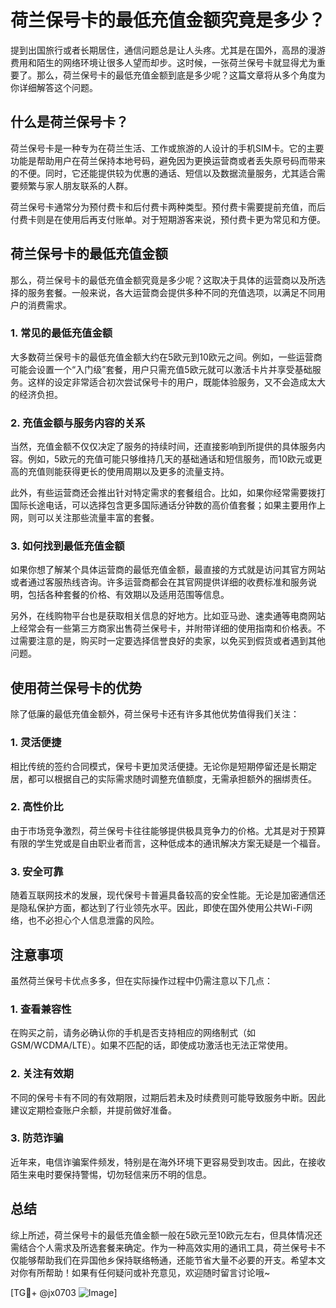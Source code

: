 # 荷兰保号卡的最低充值金额究竟是多少？

提到出国旅行或者长期居住，通信问题总是让人头疼。尤其是在国外，高昂的漫游费用和陌生的网络环境让很多人望而却步。这时候，一张荷兰保号卡就显得尤为重要了。那么，荷兰保号卡的最低充值金额到底是多少呢？这篇文章将从多个角度为你详细解答这个问题。

## 什么是荷兰保号卡？

荷兰保号卡是一种专为在荷兰生活、工作或旅游的人设计的手机SIM卡。它的主要功能是帮助用户在荷兰保持本地号码，避免因为更换运营商或者丢失原号码而带来的不便。同时，它还能提供较为优惠的通话、短信以及数据流量服务，尤其适合需要频繁与家人朋友联系的人群。

荷兰保号卡通常分为预付费卡和后付费卡两种类型。预付费卡需要提前充值，而后付费卡则是在使用后再支付账单。对于短期游客来说，预付费卡更为常见和方便。

## 荷兰保号卡的最低充值金额

那么，荷兰保号卡的最低充值金额究竟是多少呢？这取决于具体的运营商以及所选择的服务套餐。一般来说，各大运营商会提供多种不同的充值选项，以满足不同用户的消费需求。

### 1. 常见的最低充值金额

大多数荷兰保号卡的最低充值金额大约在5欧元到10欧元之间。例如，一些运营商可能会设置一个“入门级”套餐，用户只需充值5欧元就可以激活卡片并享受基础服务。这样的设定非常适合初次尝试保号卡的用户，既能体验服务，又不会造成太大的经济负担。

### 2. 充值金额与服务内容的关系

当然，充值金额不仅仅决定了服务的持续时间，还直接影响到所提供的具体服务内容。例如，5欧元的充值可能只够维持几天的基础通话和短信服务，而10欧元或更高的充值则能获得更长的使用周期以及更多的流量支持。

此外，有些运营商还会推出针对特定需求的套餐组合。比如，如果你经常需要拨打国际长途电话，可以选择包含更多国际通话分钟数的高价值套餐；如果主要用作上网，则可以关注那些流量丰富的套餐。

### 3. 如何找到最低充值金额

如果你想了解某个具体运营商的最低充值金额，最直接的方式就是访问其官方网站或者通过客服热线咨询。许多运营商都会在其官网提供详细的收费标准和服务说明，包括各种套餐的价格、有效期以及适用范围等信息。

另外，在线购物平台也是获取相关信息的好地方。比如亚马逊、速卖通等电商网站上经常会有一些第三方商家出售荷兰保号卡，并附带详细的使用指南和价格表。不过需要注意的是，购买时一定要选择信誉良好的卖家，以免买到假货或者遇到其他问题。

## 使用荷兰保号卡的优势

除了低廉的最低充值金额外，荷兰保号卡还有许多其他优势值得我们关注：

### 1. 灵活便捷

相比传统的签约合同模式，保号卡更加灵活便捷。无论你是短期停留还是长期定居，都可以根据自己的实际需求随时调整充值额度，无需承担额外的捆绑责任。

### 2. 高性价比

由于市场竞争激烈，荷兰保号卡往往能够提供极具竞争力的价格。尤其是对于预算有限的学生党或是自由职业者而言，这种低成本的通讯解决方案无疑是一个福音。

### 3. 安全可靠

随着互联网技术的发展，现代保号卡普遍具备较高的安全性能。无论是加密通信还是隐私保护方面，都达到了行业领先水平。因此，即使在国外使用公共Wi-Fi网络，也不必担心个人信息泄露的风险。

## 注意事项

虽然荷兰保号卡优点多多，但在实际操作过程中仍需注意以下几点：

### 1. 查看兼容性

在购买之前，请务必确认你的手机是否支持相应的网络制式（如GSM/WCDMA/LTE）。如果不匹配的话，即使成功激活也无法正常使用。

### 2. 关注有效期

不同的保号卡有不同的有效期限，过期后若未及时续费则可能导致服务中断。因此建议定期检查账户余额，并提前做好准备。

### 3. 防范诈骗

近年来，电信诈骗案件频发，特别是在海外环境下更容易受到攻击。因此，在接收陌生来电时要保持警惕，切勿轻信来历不明的信息。

## 总结

综上所述，荷兰保号卡的最低充值金额一般在5欧元至10欧元左右，但具体情况还需结合个人需求及所选套餐来确定。作为一种高效实用的通讯工具，荷兰保号卡不仅能够帮助我们在异国他乡保持联络畅通，还能节省大量不必要的开支。希望本文对你有所帮助！如果有任何疑问或补充意见，欢迎随时留言讨论哦~

[TG💪+ @jx0703 ![Image](https://github.com/user-attachments/assets/dbca1d08-cadb-493c-b0ec-ad6f7a83f270)]